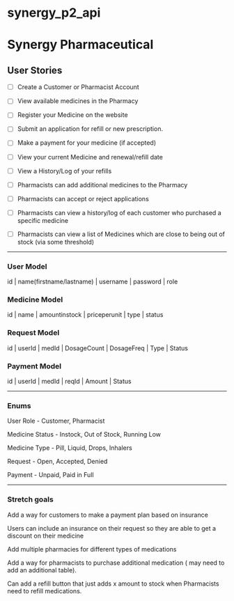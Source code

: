 # synergy_p2_api

# Synergy Pharmaceutical

## User Stories

- [ ] Create a Customer or Pharmacist Account

- [ ] View available medicines in the Pharmacy

- [ ] Register your Medicine on the website

- [ ] Submit an application for refill or new prescription.

- [ ] Make a payment for your medicine (if accepted)

- [ ] View your current Medicine and renewal/refill date

- [ ] View a History/Log of your refills

- [ ] Pharmacists can add additional medicines to the Pharmacy

- [ ] Pharmacists can accept or reject applications

- [ ] Pharmacists can view a history/log of each customer who purchased a specific medicine

- [ ] Pharmacists can view a list of Medicines which are close to being out of stock (via some threshold)

---


### User Model

id | name(firstname/lastname) | username | password | role

### Medicine Model

id | name | amountinstock | priceperunit | type | status

### Request Model

id | userId | medId | DosageCount | DosageFreq | Type | Status

### Payment Model

id | userId | medId | reqId | Amount | Status

---

### Enums


User Role - Customer, Pharmacist

Medicine Status - Instock, Out of Stock, Running Low

Medicine Type - Pill, Liquid, Drops, Inhalers

Request - Open, Accepted, Denied

Payment - Unpaid, Paid in Full

---


### Stretch goals


Add a way for customers to make a payment plan based on insurance

Users can include an insurance on their request so they are able to get a discount on their medicine

Add multiple pharmacies for different types of medications

Add a way for pharmacists to purchase additional medication ( may need to add an additional table).

Can add a refill button that just adds x amount to stock when Pharmacists need to refill medications.
